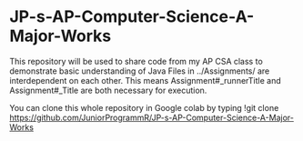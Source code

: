 # JP-s-AP-Computer-Science-A-Major-Works
This repository will be used to share code from my AP CSA class to demonstrate basic understanding of Java
Files in ../Assignments/ are interdependent on each other. This means Assignment#_runnerTitle and Assignment#_Title are both necessary for execution.

You can clone this whole repository in Google colab by typing !git clone https://github.com/JuniorProgrammR/JP-s-AP-Computer-Science-A-Major-Works